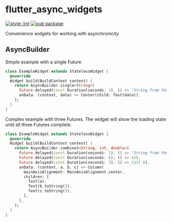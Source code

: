# flutter_async_widgets

[![style: lint](https://img.shields.io/badge/style-lint-4BC0F5.svg)](https://pub.dev/packages/lint)
[![pub package](https://img.shields.io/pub/v/flutter_async_widgets.svg)](https://pub.dartlang.org/packages/flutter_async_widgets)

Convenience widgets for working with asynchronicity

## AsyncBuilder
Simple example with a single Future
```dart
class ExampleWidget extends StatelessWidget {
  @override
  Widget build(BuildContext context) {
    return AsyncBuilder.single<String>(
      Future.delayed(const Duration(seconds: 3), () => 'String from the future'),
      onData: (context, data) => Center(child: Text(data)),
    );
  }
}
```
Complex example with three Futures. The widget will show the loading state until all three Futures complete.
```dart
class ExampleWidget extends StatelessWidget {
  @override
  Widget build(BuildContext context) {
    return AsyncBuilder.combine3<String, int, double>(
      Future.delayed(const Duration(seconds: 1), () => 'String from the future'),
      Future.delayed(const Duration(seconds: 6), () => 42),
      Future.delayed(const Duration(seconds: 3), () => 1337.0),
      onData: (context, a, b, c) => Column(
        mainAxisAlignment: MainAxisAlignment.center,
        children: [
          Text(a),
          Text(b.toString()),
          Text(c.toString()),
        ],
      ),
    );
  }
}
```
